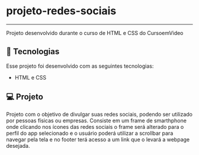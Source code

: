 # projeto-redes-sociais
<hr>
Projeto desenvolvido  durante o curso de HTML e CSS do CursoemVideo

## 🚀 Tecnologias

Esse projeto foi desenvolvido com as seguintes tecnologias:

- HTML e CSS

## 💻 Projeto

Projeto com o objetivo de divulgar suas redes sociais, podendo ser utilizado por pessoas físicas ou empresas.
Consiste em um frame de smarthphone onde clicando nos ícones das redes sociais o frame será alterado para o perfil do app selecionado e o usuário poderá utilizar a scrollbar para navegar pela tela e no footer terá acesso a um link que o levará a webpage desejada.